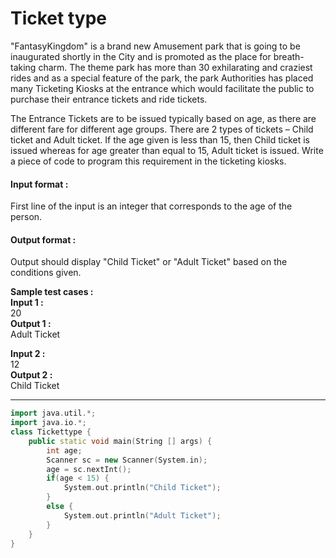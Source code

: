 # Ticket type
"FantasyKingdom" is a brand new Amusement park that is going to be inaugurated shortly in the City and is promoted as the place for breath-taking charm. The theme park has more than 30 exhilarating and craziest rides and as a special feature of the park, the park Authorities has placed many Ticketing Kiosks at the entrance which would facilitate the public to purchase their entrance tickets and ride tickets.
 
The Entrance Tickets are to be issued typically based on age, as there are different fare for different age groups. There are 2 types of tickets – Child ticket and Adult ticket. If the age given is less than 15, then Child ticket is issued whereas for age greater than equal to 15, Adult ticket is issued. Write a piece of code to program this requirement in the ticketing kiosks.

#### Input format :
First line of the input is an integer that corresponds to the age of the person.

#### Output format :
Output should display "Child Ticket" or "Adult Ticket" based on the conditions given.

**Sample test cases : <br>
Input 1 :**   <br>
20 <br>
**Output 1 :** <br>
Adult Ticket <br>

**Input 2 :** <br>
12<br>
**Output 2 :** <br>
Child Ticket<br>

--------------------------------------------------------------------------------------------------------------------------------------------------------------------------

```cpp
import java.util.*;
import java.io.*;
class Tickettype {
	public static void main(String [] args) {
		int age;
		Scanner sc = new Scanner(System.in);
		age = sc.nextInt();
		if(age < 15) {
			System.out.println("Child Ticket");
		}
		else {
			System.out.println("Adult Ticket");
		}
	}
}


```
